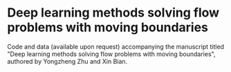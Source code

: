 # Deep learning methods solving flow problems with moving boundaries
Code and data (available upon request) accompanying the manuscript titled "Deep learning methods solving flow problems with moving boundaries", authored by Yongzheng Zhu and Xin Bian.
